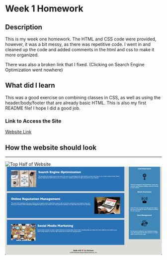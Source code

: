 # Week 1 Homework

## Description
This is my week one homework. The HTML and CSS code were provided, however, it was a bit messy, as there was repetitive code.
I went in and cleaned up the code and added comments in the html and css to make it more organized.

There was also a broken link that I fixed. (Clicking on Search Engine Optimization went nowhere)

## What did I learn

This was a good exercise on combining classes in CSS, as well as using the header/body/footer that are already basic HTML.
This is also my first README file! I hope I did a good job.

### Link to Access the Site
[Website Link](https://corgimaman.github.io/week1homework/)

## How the website should look
***
![Top Half of Website](./assets/images/screenshot1.png)
![Bottom Half of Websites](./assets/images/screenshot2.png)